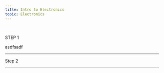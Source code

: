 ```yaml
---
title: Intro to Electronics
topic: Electronics
---
```


&nbsp;

STEP 1

asdfsadf

---

Step 2

---

&nbsp;